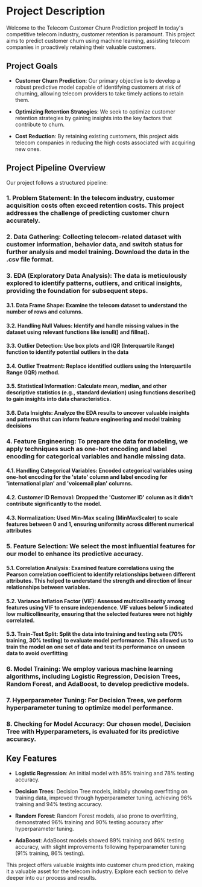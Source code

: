 
# Project Description

Welcome to the Telecom Customer Churn Prediction project! In today's competitive telecom industry, customer retention is paramount. This project aims to predict customer churn using machine learning, assisting telecom companies in proactively retaining their valuable customers.

## Project Goals

- **Customer Churn Prediction**: Our primary objective is to develop a robust predictive model capable of identifying customers at risk of churning, allowing telecom providers to take timely actions to retain them.

- **Optimizing Retention Strategies**: We seek to optimize customer retention strategies by gaining insights into the key factors that contribute to churn.

- **Cost Reduction**: By retaining existing customers, this project aids telecom companies in reducing the high costs associated with acquiring new ones.

## Project Pipeline Overview

Our project follows a structured pipeline:

### 1. **Problem Statement**: In the telecom industry, customer acquisition costs often exceed retention costs. This project addresses the challenge of predicting customer churn accurately.

### 2. **Data Gathering**: Collecting telecom-related dataset with customer information, behavior data, and switch status for further analysis and model training. Download the data in the .csv file format.

### 3. **EDA (Exploratory Data Analysis)**: The data is meticulously explored to identify patterns, outliers, and critical insights, providing the foundation for subsequent steps.

#### 3.1. Data Frame Shape: Examine the telecom dataset to understand the number of rows and columns.

#### 3.2. Handling Null Values: Identify and handle missing values in the dataset using relevant functions like isnull() and fillna().

#### 3.3. Outlier Detection: Use box plots and IQR (Interquartile Range) function to identify potential outliers in the data

#### 3.4. Outlier Treatment: Replace identified outliers using the Interquartile Range (IQR) method.

#### 3.5. Statistical Information: Calculate mean, median, and other descriptive statistics (e.g., standard deviation) using functions describe() to gain insights into data characteristics.

#### 3.6. Data Insights: Analyze the EDA results to uncover valuable insights and patterns that can inform feature engineering and model training decisions

### 4. **Feature Engineering**: To prepare the data for modeling, we apply techniques such as one-hot encoding and label encoding for categorical variables and handle missing data.

####  4.1. Handling Categorical Variables: Encoded categorical variables using one-hot encoding for the 'state' column and label encoding for 'international plan' and 'voicemail plan' columns.

####  4.2. Customer ID Removal: Dropped the 'Customer ID' column as it didn't contribute significantly to the model.

####  4.3. Normalization: Used Min-Max scaling (MinMaxScaler) to scale features between 0 and 1, ensuring uniformity across different numerical attributes 


 ### 5. **Feature Selection**: We select the most influential features for our model to enhance its predictive accuracy.

#### 5.1. Correlation Analysis: Examined feature correlations using the Pearson correlation coefficient to identify relationships between different attributes. This helped to understand the strength and direction of linear relationships between variables.

#### 5.2. Variance Inflation Factor (VIF): Assessed multicollinearity among features using VIF to ensure independence. VIF values below 5 indicated low multicollinearity, ensuring that the selected features were not highly correlated.

#### 5.3. Train-Test Split: Split the data into training and testing sets (70% training, 30% testing) to evaluate model performance. This allowed us to train the model on one set of data and test its performance on unseen data to avoid overfitting

### 6. **Model Training**: We employ various machine learning algorithms, including Logistic Regression, Decision Trees, Random Forest, and AdaBoost, to develop predictive models.

### 7. **Hyperparameter Tuning**: For Decision Trees, we perform hyperparameter tuning to optimize model performance.

### 8. **Checking for Model Accuracy**: Our chosen model, Decision Tree with Hyperparameters, is evaluated for its predictive accuracy.

## Key Features

- **Logistic Regression**: An initial model with 85% training and 78% testing accuracy.
  
- **Decision Trees**: Decision Tree models, initially showing overfitting on training data, improved through hyperparameter tuning, achieving 96% training and 94% testing accuracy.

- **Random Forest**: Random Forest models, also prone to overfitting, demonstrated 96% training and 90% testing accuracy after hyperparameter tuning.

- **AdaBoost**: AdaBoost models showed 89% training and 86% testing accuracy, with slight improvements following hyperparameter tuning (91% training, 86% testing).

This project offers valuable insights into customer churn prediction, making it a valuable asset for the telecom industry. Explore each section to delve deeper into our process and results.
